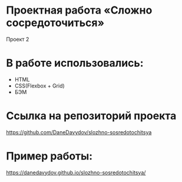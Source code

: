 # Проектная работа «Сложно сосредоточиться»

Проект 2

# В работе использовались:
- HTML
- CSS(Flexbox + Grid)
- БЭМ

# Ссылка на репозиторий проекта
https://github.com/DaneDavydov/slozhno-sosredotochitsya

# Пример работы:
https://danedavydov.github.io/slozhno-sosredotochitsya/
